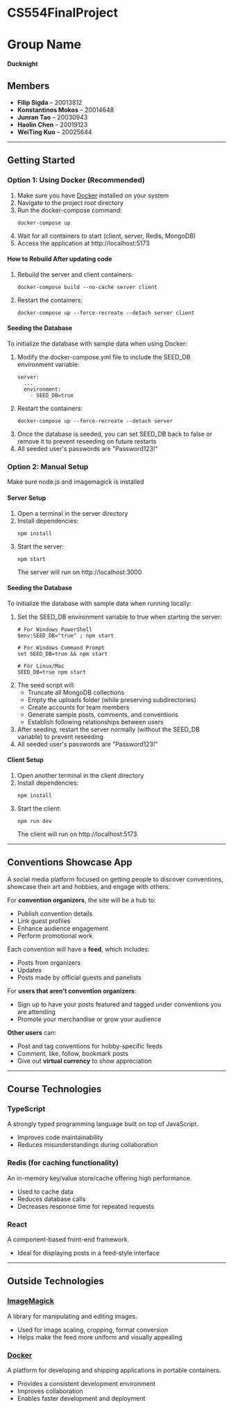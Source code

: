 # CS554FinalProject
# Group Name  
**Ducknight**

## Members  
- **Filip Sigda** – 20013812  
- **Konstantinos Mokos** – 20014648  
- **Junran Tao** – 20030943  
- **Haolin Chen** – 20019123  
- **WeiTing Kuo** – 20025644  

---

## Getting Started

### Option 1: Using Docker (Recommended)

1. Make sure you have [Docker](https://www.docker.com/products/docker-desktop) installed on your system
2. Navigate to the project root directory
3. Run the docker-compose command:
   ```
   docker-compose up
   ```
5. Wait for all containers to start (client, server, Redis, MongoDB)
6. Access the application at http://localhost:5173

#### How to Rebuild After updating code

1. Rebuild the server and client containers:
   ```
   docker-compose build --no-cache server client
   ```
2. Restart the containers:
   ```
   docker-compose up --force-recreate --detach server client
   ```

#### Seeding the Database

To initialize the database with sample data when using Docker:

1. Modify the docker-compose.yml file to include the SEED_DB environment variable:
   ```
   server:
     ...
     environment:
       - SEED_DB=true
   ```
2. Restart the containers:
   ```
   docker-compose up --force-recreate --detach server
   ```
3. Once the database is seeded, you can set SEED_DB back to false or remove it to prevent reseeding on future restarts
4. All seeded user's passwords are "Password123!"

### Option 2: Manual Setup

Make sure node.js and imagemagick is installed

#### Server Setup
1. Open a terminal in the server directory
2. Install dependencies:
   ```
   npm install
   ```
3. Start the server:
   ```
   npm start
   ```
   The server will run on http://localhost:3000

#### Seeding the Database

To initialize the database with sample data when running locally:

1. Set the SEED_DB environment variable to true when starting the server:
   ```
   # For Windows PowerShell
   $env:SEED_DB="true" ; npm start
   
   # For Windows Command Prompt
   set SEED_DB=true && npm start
   
   # For Linux/Mac
   SEED_DB=true npm start
   ```
2. The seed script will:
   - Truncate all MongoDB collections
   - Empty the uploads folder (while preserving subdirectories)
   - Create accounts for team members
   - Generate sample posts, comments, and conventions
   - Establish following relationships between users
3. After seeding, restart the server normally (without the SEED_DB variable) to prevent reseeding
4. All seeded user's passwords are "Password123!"

#### Client Setup
1. Open another terminal in the client directory
2. Install dependencies:
   ```
   npm install
   ```
3. Start the client:
   ```
   npm run dev
   ```
   The client will run on http://localhost:5173

---

## Conventions Showcase App  

A social media platform focused on getting people to discover conventions, showcase their art and hobbies, and engage with others.  

For **convention organizers**, the site will be a hub to:
- Publish convention details  
- Link guest profiles  
- Enhance audience engagement  
- Perform promotional work  

Each convention will have a **feed**, which includes:
- Posts from organizers  
- Updates  
- Posts made by official guests and panelists  

For **users that aren’t convention organizers**:
- Sign up to have your posts featured and tagged under conventions you are attending  
- Promote your merchandise or grow your audience  

**Other users** can:
- Post and tag conventions for hobby-specific feeds  
- Comment, like, follow, bookmark posts  
- Give out **virtual currency** to show appreciation  

---

## Course Technologies  

### TypeScript  
A strongly typed programming language built on top of JavaScript.  
- Improves code maintainability  
- Reduces misunderstandings during collaboration  

### Redis (for caching functionality)  
An in-memory key/value store/cache offering high performance.  
- Used to cache data  
- Reduces database calls  
- Decreases response time for repeated requests  

### React  
A component-based front-end framework.  
- Ideal for displaying posts in a feed-style interface  

---

## Outside Technologies  

### [ImageMagick](https://imagemagick.org/index.php)  
A library for manipulating and editing images.  
- Used for image scaling, cropping, format conversion  
- Helps make the feed more uniform and visually appealing  

### [Docker](https://www.docker.com/)  
A platform for developing and shipping applications in portable containers.  
- Provides a consistent development environment  
- Improves collaboration  
- Enables faster development and deployment  
